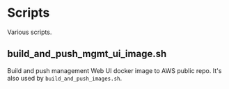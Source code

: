 # Scripts

Various scripts.

## build_and_push_mgmt_ui_image.sh

Build and push management Web UI docker image to AWS public repo.
It's also used by `build_and_push_images.sh`.
